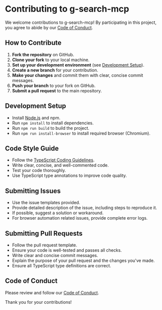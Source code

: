 # Contributing to g-search-mcp

We welcome contributions to g-search-mcp! By participating in this project, you agree to abide by our [Code of Conduct](CODE_OF_CONDUCT.md).

## How to Contribute

1.  **Fork the repository** on GitHub.
2.  **Clone your fork** to your local machine.
3.  **Set up your development environment** (see [Development Setup](#development-setup)).
4.  **Create a new branch** for your contribution.
5.  **Make your changes** and commit them with clear, concise commit messages.
6.  **Push your branch** to your fork on GitHub.
7.  **Submit a pull request** to the main repository.

## Development Setup

*   Install [Node.js](https://nodejs.org/) and npm.
*   Run `npm install` to install dependencies.
*   Run `npm run build` to build the project.
*   Run `npm run install-browser` to install required browser (Chromium).

## Code Style Guide

*   Follow the [TypeScript Coding Guidelines](https://www.typescriptlang.org/docs/handbook/declaration-files/do-s-and-don-ts.html).
*   Write clear, concise, and well-commented code.
*   Test your code thoroughly.
*   Use TypeScript type annotations to improve code quality.

## Submitting Issues

*   Use the issue templates provided.
*   Provide detailed description of the issue, including steps to reproduce it.
*   If possible, suggest a solution or workaround.
*   For browser automation related issues, provide complete error logs.

## Submitting Pull Requests

*   Follow the pull request template.
*   Ensure your code is well-tested and passes all checks.
*   Write clear and concise commit messages.
*   Explain the purpose of your pull request and the changes you've made.
*   Ensure all TypeScript type definitions are correct.

## Code of Conduct

Please review and follow our [Code of Conduct](CODE_OF_CONDUCT.md).

Thank you for your contributions!